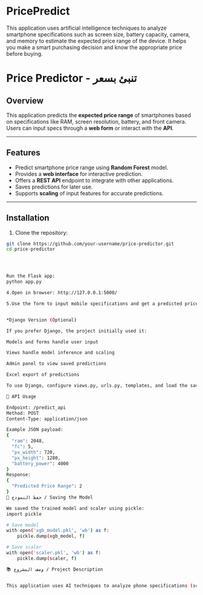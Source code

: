 # PricePredict
This application uses artificial intelligence techniques to analyze smartphone specifications such as screen size, battery capacity, camera, and memory to estimate the expected price range of the device. It helps you make a smart purchasing decision and know the appropriate price before buying.

# Price Predictor - تنبئ بسعر

## Overview
This application predicts the **expected price range** of smartphones based on specifications like RAM, screen resolution, battery, and front camera. Users can input specs through a **web form** or interact with the **API**.

---

## Features
- Predict smartphone price range using **Random Forest** model.
- Provides a **web interface** for interactive prediction.
- Offers a **REST API** endpoint to integrate with other applications.
- Saves predictions for later use.
- Supports **scaling** of input features for accurate predictions.

---

## Installation

1. Clone the repository:
```bash
git clone https://github.com/your-username/price-predictor.git
cd price-predictor




Run the Flask app:
python app.py

4.Open in browser: http://127.0.0.1:5000/

5.Use the form to input mobile specifications and get a predicted price range.


*Django Version (Optional)

If you prefer Django, the project initially used it:

Models and forms handle user input

Views handle model inference and scaling

Admin panel to view saved predictions

Excel export of predictions

To use Django, configure views.py, urls.py, templates, and load the saved pickle model and scaler.

🧮 API Usage

Endpoint: /predict_api
Method: POST
Content-Type: application/json

Example JSON payload:
{
  "ram": 2048,
  "fc": 5,
  "px_width": 720,
  "px_height": 1280,
  "battery_power": 4000
}
Response:
{
  "Predicted Price Range": 2
}
💾 حفظ النموذج / Saving the Model

We saved the trained model and scaler using pickle:
import pickle

# Save model
with open('xgb_model.pkl', 'wb') as f:
    pickle.dump(xgb_model, f)

# Save scaler
with open('scaler.pkl', 'wb') as f:
    pickle.dump(scaler, f)

📚 وصف المشروع / Project Description


This application uses AI techniques to analyze phone specifications (screen size, battery, camera, memory) and estimate the expected price range. It helps users make smart buying decisions and know the appropriate price before purchasing.
